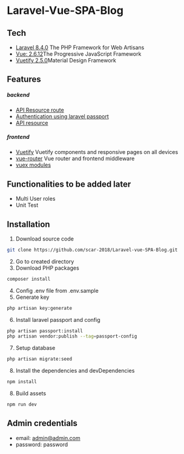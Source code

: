 # Laravel-Vue-SPA-Blog

## Tech
- [Laravel 8.4.0](https://laravel.com/) The PHP Framework for Web Artisans
- [Vue: 2.6.12](https://vuejs.org/)The Progressive JavaScript Framework
- [Vuetify 2.5.0](https://vuetifyjs.com/en/)Material Design Framework

## Features
##### *backend*
- [API Resource route](https://laravel.com/docs/8.x/eloquent-resources)
- [Authentication using laravel passport](https://laravel.com/docs/8.x/passport)
- [API resource](https://laravel.com/docs/8.x/eloquent-resources)
##### *frontend*
- [Vuetify](https://vuetifyjs.com/en/) Vuetify components and responsive pages on all devices
- [vue-router](https://router.vuejs.org/guide/) Vue router and frontend middleware
- [vuex modules](https://vuex.vuejs.org/)

## Functionalities to be added later
- Multi User roles
- Unit Test

## Installation
1. Download source code
```sh
git clone https://github.com/scar-2018/Laravel-vue-SPA-Blog.git
```
2. Go to created directory
3. Download PHP packages
```sh
composer install
```
4. Config .env file from .env.sample
5. Generate key
```sh
php artisan key:generate
```
6. Install laravel passport and config
```sh
php artisan passport:install
php artisan vendor:publish --tag=passport-config
```
7. Setup database
```sh
php artisan migrate:seed
```
8. Install the dependencies and devDependencies
```sh
npm install
```
8. Build assets
```sh
npm run dev
```
## Admin credentials
- email: admin@admin.com
- password: password
